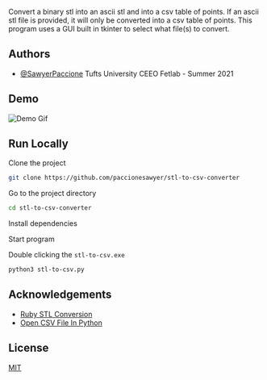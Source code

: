 Convert a binary stl into an ascii stl and into a csv table of points. If an ascii stl file is provided, it will only be converted into a csv table of points. This program uses a GUI built in tkinter to select what file(s) to convert.

## Authors

- [@SawyerPaccione](https://github.com/paccionesawyer) Tufts University CEEO Fetlab - Summer 2021

## Demo

![Demo Gif](https://media.giphy.com/media/wf1LK7G4YMdwfwGaaX/giphy.gif)

## Run Locally

Clone the project

```bash
git clone https://github.com/paccionesawyer/stl-to-csv-converter
```

Go to the project directory

```bash
cd stl-to-csv-converter
```

Install dependencies

Start program

Double clicking the `stl-to-csv.exe`

```bash
python3 stl-to-csv.py
```

## Acknowledgements

- [Ruby STL Conversion](https://github.com/cmpolis/convertSTL)
- [Open CSV File In Python](https://stackoverflow.com/questions/18173965/how-to-open-a-csv-file-in-microsoft-excel-in-python)

## License

[MIT](https://choosealicense.com/licenses/mit/)
